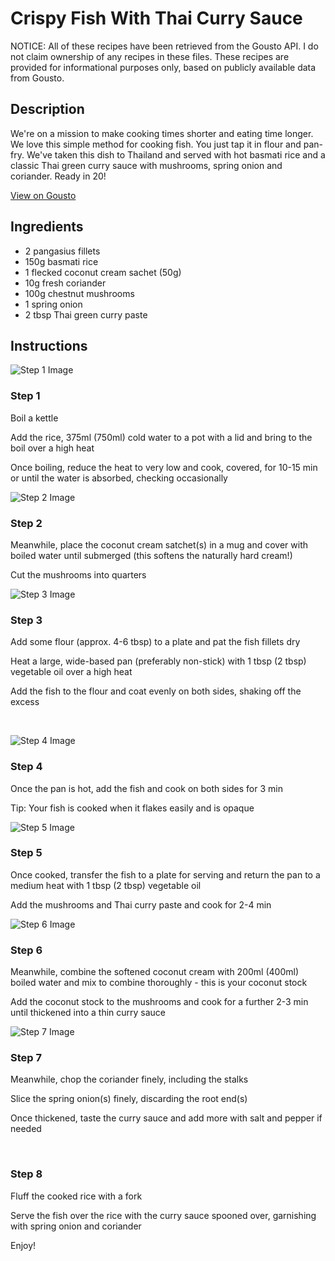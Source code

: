 # Crispy Fish With Thai Curry Sauce 

NOTICE: All of these recipes have been retrieved from the Gousto API. I do not claim ownership of any recipes in these files. These recipes are provided for informational purposes only, based on publicly available data from Gousto.

## Description

We're on a mission to make cooking times shorter and eating time longer. We love this simple method for cooking fish. You just tap it in flour and pan-fry. We've taken this dish to Thailand and served with hot basmati rice and a classic Thai green curry sauce with mushrooms, spring onion and coriander. Ready in 20!

[View on Gousto](https://www.gousto.co.uk/recipes/cookbook/crispy-fish-with-thai-curry-sauce)

## Ingredients

- 2 pangasius fillets
- 150g basmati rice 
- 1 flecked coconut cream sachet (50g)
- 10g fresh coriander
- 100g chestnut mushrooms
- 1 spring onion
- 2 tbsp Thai green curry paste 

## Instructions

![Step 1 Image](https://production-media.gousto.co.uk/cms/recipe-step-image/536.-step-1-x200.jpg)

### Step 1

Boil a kettle


Add the rice, 375ml <span class="text-danger">(750ml) </span>cold water to a pot with a lid and bring to the boil over a high heat


Once boiling, reduce the heat to very low and cook, covered, for 10-15 min or until the water is absorbed, checking occasionally

![Step 2 Image](https://production-media.gousto.co.uk/cms/recipe-step-image/536.-536.-step-2-x200.jpg)

### Step 2

Meanwhile, place the coconut cream satchet<span class="text-danger">(s)</span> in a mug and cover with boiled water until submerged (this softens the naturally hard cream!)


Cut the mushrooms into quarters

![Step 3 Image](https://production-media.gousto.co.uk/cms/recipe-step-image/536.-step-3-x200.jpg)

### Step 3

Add some flour (approx. 4-6 tbsp) to a plate and pat the fish fillets dry


Heat a large, wide-based pan (preferably non-stick) with 1 tbsp <span class="text-danger">(2 tbsp)</span> vegetable oil over a high heat


Add the fish to the flour and coat evenly on both sides, shaking off the excess


&nbsp;

![Step 4 Image](https://production-media.gousto.co.uk/cms/recipe-step-image/536.-step-4-x200.jpg)

### Step 4

Once the pan is hot, add the fish and cook on both sides for 3 min


Tip: Your fish is cooked when it flakes easily and is opaque

![Step 5 Image](https://production-media.gousto.co.uk/cms/recipe-step-image/536.-step-5-x200.jpg)

### Step 5

Once cooked, transfer the fish to a plate for serving and return the pan to a medium heat with 1 tbsp <span class="text-danger">(2 tbsp)</span> vegetable oil


Add the mushrooms and Thai curry paste and cook for 2-4 min

![Step 6 Image](https://production-media.gousto.co.uk/cms/recipe-step-image/536.-step-6-x200.jpg)

### Step 6

Meanwhile, combine the softened coconut cream with 200ml <span class="text-danger">(400ml)</span> boiled water and mix to combine thoroughly - this is your coconut stock


Add the coconut stock to the mushrooms and cook for a further 2-3 min until thickened into a thin curry sauce

![Step 7 Image](https://production-media.gousto.co.uk/cms/recipe-step-image/536.-step-7-x200.jpg)

### Step 7

Meanwhile, chop the coriander finely, including the stalks&nbsp;


Slice the spring onion<span class="text-danger">(s)</span> finely, discarding the root end<span class="text-danger">(s)</span>


Once thickened, taste the curry sauce and add more with salt and pepper if needed


&nbsp;

### Step 8

Fluff the cooked rice with a fork


Serve the fish over the rice with the curry sauce spooned over, garnishing with spring onion and coriander


Enjoy!

